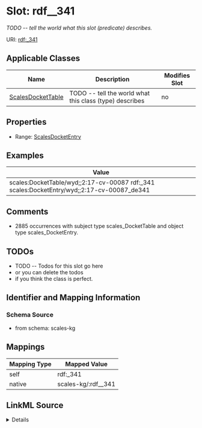

# Slot: rdf__341


_TODO -- tell the world what this slot (predicate) describes._





URI: [rdf:_341](http://www.w3.org/1999/02/22-rdf-syntax-ns#_341)



<!-- no inheritance hierarchy -->





## Applicable Classes

| Name | Description | Modifies Slot |
| --- | --- | --- |
| [ScalesDocketTable](../classes/ScalesDocketTable.md) | TODO -- tell the world what this class (type) describes |  no  |







## Properties

* Range: [ScalesDocketEntry](../classes/ScalesDocketEntry.md)






## Examples

| Value |
| --- |
| scales:DocketTable/wyd;;2:17-cv-00087 rdf:_341 scales:DocketEntry/wyd;;2:17-cv-00087_de341 |

## Comments

* 2885 occurrences with subject type scales_DocketTable and object type scales_DocketEntry.

## TODOs

* TODO -- Todos for this slot go here
* or you can delete the todos
* if you think the class is perfect.

## Identifier and Mapping Information







### Schema Source


* from schema: scales-kg




## Mappings

| Mapping Type | Mapped Value |
| ---  | ---  |
| self | rdf:_341 |
| native | scales-kg/:rdf__341 |




## LinkML Source

<details>
```yaml
name: rdf__341
description: TODO -- tell the world what this slot (predicate) describes.
todos:
- TODO -- Todos for this slot go here
- or you can delete the todos
- if you think the class is perfect.
comments:
- 2885 occurrences with subject type scales_DocketTable and object type scales_DocketEntry.
examples:
- value: scales:DocketTable/wyd;;2:17-cv-00087 rdf:_341 scales:DocketEntry/wyd;;2:17-cv-00087_de341
from_schema: scales-kg
rank: 1000
slot_uri: rdf:_341
alias: rdf__341
domain_of:
- scales_DocketTable
range: scales_DocketEntry

```
</details>